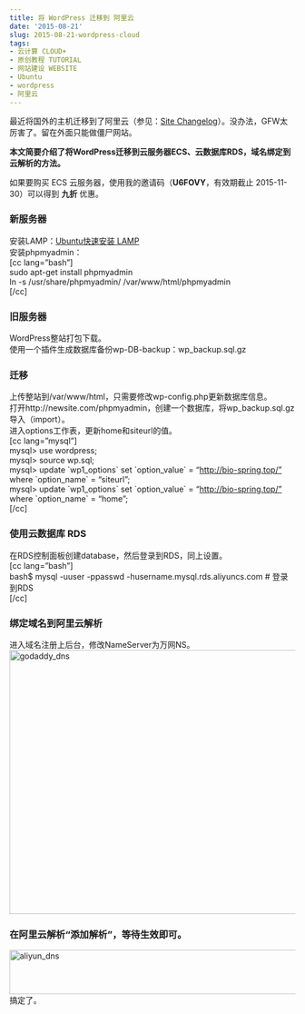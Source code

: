 ```yaml
---
title: 将 WordPress 迁移到 阿里云
date: '2015-08-21'
slug: 2015-08-21-wordpress-cloud
tags:
- 云计算 CLOUD+
- 原创教程 TUTORIAL
- 网站建设 WEBSITE
- Ubuntu
- wordpress
- 阿里云
---
```



最近将国外的主机迁移到了阿里云（参见：[Site
Changelog](http://bio-spring.top/?page_id=16)）。没办法，GFW太厉害了。留在外面只能做僵尸网站。

**本文简要介绍了将WordPress迁移到云服务器ECS、云数据库RDS，域名绑定到云解析的方法。**

如果要购买 ECS 云服务器，使用我的邀请码（**U6FOVY**，有效期截止
2015-11-30）可以得到 **九折** 优惠。

### 新服务器

安装LAMP：[Ubuntu快速安装 LAMP](http://bio-spring.top/?p=584)  
安装phpmyadmin：  
\[cc lang=”bash”\]  
sudo apt-get install phpmyadmin  
ln -s /usr/share/phpmyadmin/ /var/www/html/phpmyadmin  
\[/cc\]

### 旧服务器

WordPress整站打包下载。  
使用一个插件生成数据库备份wp-DB-backup：wp\_backup.sql.gz

### 迁移

上传整站到/var/www/html，只需要修改wp-config.php更新数据库信息。  
打开http://newsite.com/phpmyadmin，创建一个数据库，将wp\_backup.sql.gz
导入（import）。  
进入options工作表，更新home和siteurl的值。  
\[cc lang=”mysql”\]  
mysql&gt; use wordpress;  
mysql&gt; source wp.sql;  
mysql&gt; update \`wp1\_options\` set \`option\_value\` =
“http://bio-spring.top/” where \`option\_name\` = “siteurl”;  
mysql&gt; update \`wp1\_options\` set \`option\_value\` =
“http://bio-spring.top/” where \`option\_name\` = “home”;  
\[/cc\]

### 使用云数据库 RDS

在RDS控制面板创建database，然后登录到RDS，同上设置。  
\[cc lang=”bash”\]  
bash$ mysql -uuser -ppasswd -husername.mysql.rds.aliyuncs.com \#
登录到RDS  
\[/cc\]

### 绑定域名到阿里云解析

进入域名注册上后台，修改NameServer为万网NS。  
[<img src="https://cloudfs-spring.oss-cn-qingdao.aliyuncs.com/bio_spring_uploads/2015/08/clipboard.png" class="alignnone size-full wp-image-588" width="609" height="465" alt="godaddy_dns" />](https://cloudfs-spring.oss-cn-qingdao.aliyuncs.com/bio_spring_uploads/2015/08/clipboard.png)

### 在阿里云解析“添加解析”，等待生效即可。

[<img src="https://cloudfs-spring.oss-cn-qingdao.aliyuncs.com/bio_spring_uploads/2015/08/aliyun_dns.png" class="alignnone size-full wp-image-587" width="1093" height="78" alt="aliyun_dns" />](https://cloudfs-spring.oss-cn-qingdao.aliyuncs.com/bio_spring_uploads/2015/08/aliyun_dns.png)  
搞定了。
